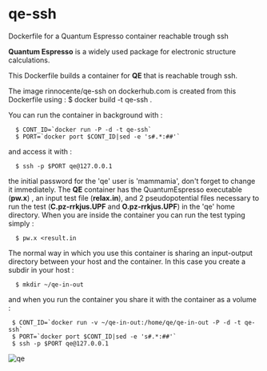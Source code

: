 # qe-ssh
Dockerfile for a Quantum Espresso container reachable trough ssh

**Quantum Espresso** is a widely used package for electronic structure calculations.

This Dockerfile builds a container for **QE** that is reachable trough ssh.

The image rinnocente/qe-ssh on dockerhub.com is created from this Dockerfile using :
  $ docker build -t qe-ssh .

You can run the container in background  with :
```
  $ CONT_ID=`docker run -P -d -t qe-ssh`
  $ PORT=`docker port $CONT_ID|sed -e 's#.*:##'`
```
and access it with :
```
  $ ssh -p $PORT qe@127.0.0.1
```
the initial password for the 'qe' user is 'mammamia',
don't forget to change it immediately.
The **QE** container has the QuantumEspresso executable (**pw.x**) , an input test file (**relax.in**),
and 2 pseudopotential files necessary to run the test (**C.pz-rrkjus.UPF** and **O.pz-rrkjus.UPF**) in
the 'qe' home directory.
When you are inside the container you can run the test typing simply :
```
  $ pw.x <result.in
```
The normal way in which you use this container is sharing an input-output directory between your host 
and the container. In this case you create a subdir in your host :
```
  $ mkdir ~/qe-in-out
```
and when you run the container you share it with the container as a volume :
```
 $ CONT_ID=`docker run -v ~/qe-in-out:/home/qe/qe-in-out -P -d -t qe-ssh`
 $ PORT=`docker port $CONT_ID|sed -e 's#.*:##'`
 $ ssh -p $PORT qe@127.0.0.1
```

![qe](http://www.quantum-espresso.org/wp-content/uploads/2011/12/Quantum_espresso_logo.jpg)

